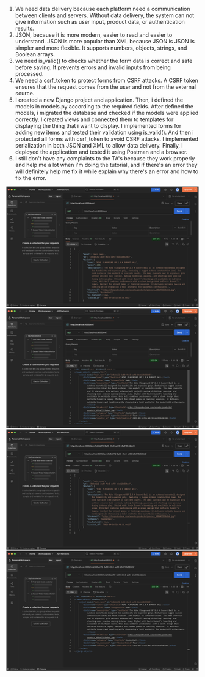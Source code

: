 1. We need data delivery because each platform need a communication between clients and servers. Without data delivery, the system can not give information such as user input, product data, or authentication results.
2. JSON, because it is more modern, easier to read and easier to understand. JSON is more popular than XML because JSON is JSON is simpler and more flexible. It supports numbers, objects, strings, and Boolean arrays.
3. we need is_valid() to checks whether the form data is correct and safe before saving. It prevents errors and invalid inputs from being processed.
4. We need a csrf_token to protect forms from CSRF attacks. A CSRF token ensures that the request comes from the user and not from the external source.
5. I created a new Django project and application. Then, i defined the models in models.py according to the required fields. After defined the models, i migrated the database and checked if the models were applied correctly. I created views and connected them to templates for displaying the thing that i want to display. I implemented forms for adding new items and tested their validation using is_valid(). And then i protected all forms with csrf_token to avoid CSRF attacks. I implemented serialization in both JSON and XML to allow data delivery. Finally, I deployed the application and tested it using Postman and a browser.
6. I still don't have any complaints to the TA's because they work properly and help me a lot when i'm doing the tutorial, and if there's an error they will definitely help me fix it while explain why there's an error and how to fix the error.

![Show JSON](images/JSON.png)
![Show XML](images/XML.png)
![Show JSON by ID](images/JSONID.png)
![Show XML by ID](images/XMLID.png)